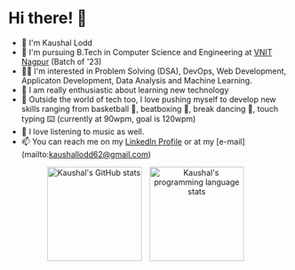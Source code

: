 # Hi there! 👋

<!--
**kaushallodd62/kaushallodd62** is a ✨ _special_ ✨ repository because its `README.md` (this file) appears on your GitHub profile.

Here are some ideas to get you started:

- 🔭 I’m currently working on ...
- 🌱 I’m currently learning ...
- 👯 I’m looking to collaborate on ...
- 🤔 I’m looking for help with ...
- 💬 Ask me about ...
- 📫 How to reach me: ...
- 😄 Pronouns: ...
- ⚡ Fun fact: ...
-->

* 🚀 I'm Kaushal Lodd
* 🌱 I'm pursuing B.Tech in Computer Science and Engineering at [VNIT Nagpur](https://vnit.ac.in) (Batch of '23)
* 👨‍💻 I'm interested in Problem Solving (DSA), DevOps, Web Development, Applicaton Development, Data Analysis and Machine Learning.
* 🌄 I am really enthusiastic about learning new technology
* 🏀 Outside the world of tech too, I love pushing myself to develop new skills ranging from basketball 🏀, beatboxing 🎤, break dancing 🕺, touch typing ⌨️ (currently at 90wpm, goal is 120wpm) 
* 🎵 I love listening to music as well.
* 📫 You can reach me on my [LinkedIn Profile](https://linkedin.com/kaushal-lodd) or at my [e-mail] (mailto:kaushallodd62@gmail.com)

<p align="center">
  <img align="center" src="https://github-readme-stats.vercel.app/api?username=kaushallodd62&theme=algolia&title_color=89cff0&include_all_commits=true&count_private=true&show_icons=true" height="170px" alt="Kaushal's GitHub stats" />
  <img align="center" hspace="10" src="https://github-readme-stats.vercel.app/api/top-langs/?username=kaushallodd62&langs_count=8&hide=scss,css,html&layout=compact&card_width=350" height="170px" alt="Kaushal's programming language stats" />
</p>
